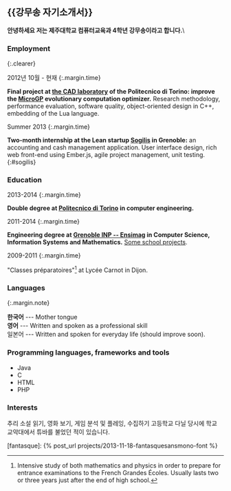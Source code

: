{{강무송 자기소개서}}
--------------

**안녕하세요 저는 제주대학교 컴퓨터교육과 4학년 강무송이라고 합니다.**\\

### Employment
{:.clearer}

2012년 10월 - 현재
{:.margin.time}

**Final project at [the CAD laboratory](http://www.cad.polito.it/) of the
Politecnico di Torino: improve the [MicroGP](http://ugp3.sourceforge.net/) evolutionary computation
optimizer.** Research methodology, performance evaluation, software quality,
object-oriented design in C++, embedding of the Lua language. 

Summer 2013
{:.margin.time}

**Two-month internship at the Lean startup [Sogilis](http://sogilis.com/) in
Grenoble:** an accounting and cash management application. User interface
design, rich web front-end using Ember.js, agile project management, unit testing.
{:#sogilis}


### Education

2013-2014
{:.margin.time}

**Double degree at [Politecnico di Torino](http://www.polito.it) in computer engineering.**

2011-2014
{:.margin.time}

**Engineering degree at [Grenoble INP --
Ensimag](http://ensimag.grenoble-inp.fr) in Computer Science, Information
Systems and Mathematics.** [Some school projects](projects.html#school).

2009-2011
{:.margin.time}

"Classes préparatoires"[^prepa] at Lycée Carnot in Dijon.

[^prepa]:
    Intensive study of both mathematics and physics in order to prepare for
    entrance examinations to the French Grandes Écoles. Usually lasts two or
    three years just after the end of high school.


### Languages

{:.margin.note}

**한국어** --- Mother tongue<br />
**영어** --- Written and spoken as a professional skill<br />
일본어 --- Written and spoken for everyday life (should improve soon).<br/>



### Programming languages, frameworks and tools

* Java 
* C
* HTML
* PHP


### Interests

추리 소설 읽기, 영화 보기, 게임 분석 및 플레잉, 수집하기
고등학교 다닐 당시에 학교 교악대에서 튜바를 불었던 적이 있습니다.

[fantasque]: {% post_url projects/2013-11-18-fantasquesansmono-font %}
